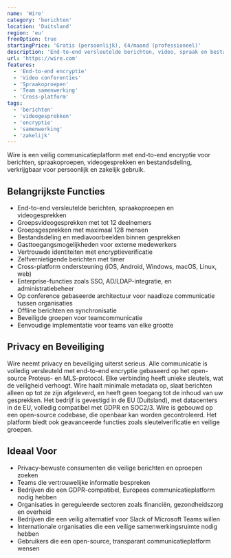 ```yaml
---
name: 'Wire'
category: 'berichten'
location: 'Duitsland'
region: 'eu'
freeOption: true
startingPrice: 'Gratis (persoonlijk), €4/maand (professioneel)'
description: 'End-to-end versleutelde berichten, video, spraak en bestandsdeling voor persoonlijk en zakelijk gebruik, met Europese hosting en open-source apps.'
url: 'https://wire.com'
features:
  - 'End-to-end encryptie'
  - 'Video conferenties'
  - 'Spraakoproepen'
  - 'Team samenwerking'
  - 'Cross-platform'
tags:
  - 'berichten'
  - 'videogesprekken'
  - 'encryptie'
  - 'samenwerking'
  - 'zakelijk'
---
```


Wire is een veilig communicatieplatform met end-to-end encryptie voor berichten, spraakoproepen, videogesprekken en bestandsdeling, verkrijgbaar voor persoonlijk en zakelijk gebruik.

## Belangrijkste Functies

- End-to-end versleutelde berichten, spraakoproepen en videogesprekken
- Groepsvideogesprekken met tot 12 deelnemers
- Groepsgesprekken met maximaal 128 mensen
- Bestandsdeling en mediavoorbeelden binnen gesprekken
- Gasttoegangsmogelijkheden voor externe medewerkers
- Vertrouwde identiteiten met encryptieverificatie
- Zelfvernietigende berichten met timer
- Cross-platform ondersteuning (iOS, Android, Windows, macOS, Linux, web)
- Enterprise-functies zoals SSO, AD/LDAP-integratie, en administratiebeheer
- Op conference gebaseerde architectuur voor naadloze communicatie tussen organisaties
- Offline berichten en synchronisatie
- Beveiligde groepen voor teamcommunicatie
- Eenvoudige implementatie voor teams van elke grootte

## Privacy en Beveiliging

Wire neemt privacy en beveiliging uiterst serieus. Alle communicatie is volledig versleuteld met end-to-end encryptie gebaseerd op het open-source Proteus- en MLS-protocol. Elke verbinding heeft unieke sleutels, wat de veiligheid verhoogt. Wire haalt minimale metadata op, slaat berichten alleen op tot ze zijn afgeleverd, en heeft geen toegang tot de inhoud van uw gesprekken. Het bedrijf is gevestigd in de EU (Duitsland), met datacenters in de EU, volledig compatibel met GDPR en SOC2/3. Wire is gebouwd op een open-source codebase, die openbaar kan worden gecontroleerd. Het platform biedt ook geavanceerde functies zoals sleutelverificatie en veilige groepen.

## Ideaal Voor

- Privacy-bewuste consumenten die veilige berichten en oproepen zoeken
- Teams die vertrouwelijke informatie bespreken
- Bedrijven die een GDPR-compatibel, Europees communicatieplatform nodig hebben
- Organisaties in gereguleerde sectoren zoals financiën, gezondheidszorg en overheid
- Bedrijven die een veilig alternatief voor Slack of Microsoft Teams willen
- Internationale organisaties die een veilige samenwerkingsruimte nodig hebben
- Gebruikers die een open-source, transparant communicatieplatform wensen